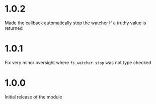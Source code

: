 # 1.0.2
Made the callback automatically stop the watcher if a truthy value is returned

# 1.0.1
Fix very minor oversight where `fs_watcher.stop` was not type checked

# 1.0.0
Initial release of the module